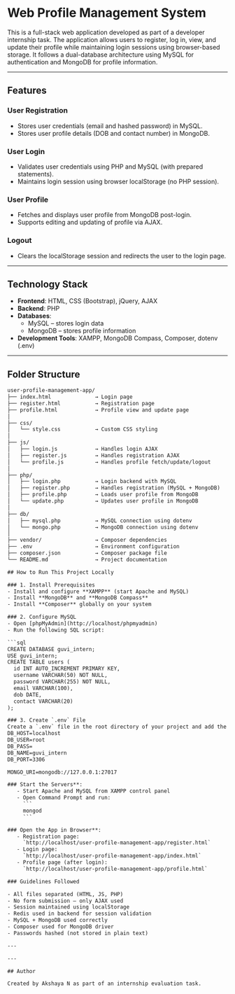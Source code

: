 # Web Profile Management System

This is a full-stack web application developed as part of a developer internship task. The application allows users to register, log in, view, and update their profile while maintaining login sessions using browser-based storage. It follows a dual-database architecture using MySQL for authentication and MongoDB for profile information.

---

## Features

### User Registration
- Stores user credentials (email and hashed password) in MySQL.
- Stores user profile details (DOB and contact number) in MongoDB.

### User Login
- Validates user credentials using PHP and MySQL (with prepared statements).
- Maintains login session using browser localStorage (no PHP session).

### User Profile
- Fetches and displays user profile from MongoDB post-login.
- Supports editing and updating of profile via AJAX.

### Logout
- Clears the localStorage session and redirects the user to the login page.

---

## Technology Stack

- **Frontend**: HTML, CSS (Bootstrap), jQuery, AJAX
- **Backend**: PHP
- **Databases**:
  - MySQL – stores login data
  - MongoDB – stores profile information
- **Development Tools**: XAMPP, MongoDB Compass, Composer, dotenv (.env)

---

## Folder Structure
```txt
user-profile-management-app/
├── index.html              → Login page
├── register.html           → Registration page
├── profile.html            → Profile view and update page
│
├── css/
│   └── style.css           → Custom CSS styling
│
├── js/
│   ├── login.js            → Handles login AJAX
│   ├── register.js         → Handles registration AJAX
│   └── profile.js          → Handles profile fetch/update/logout
│
├── php/
│   ├── login.php           → Login backend with MySQL
│   ├── register.php        → Handles registration (MySQL + MongoDB)
│   ├── profile.php         → Loads user profile from MongoDB
│   └── update.php          → Updates user profile in MongoDB
│
├── db/
│   ├── mysql.php           → MySQL connection using dotenv
│   └── mongo.php           → MongoDB connection using dotenv
│
├── vendor/                 → Composer dependencies
├── .env                    → Environment configuration
├── composer.json           → Composer package file
└── README.md               → Project documentation

## How to Run This Project Locally

### 1. Install Prerequisites
- Install and configure **XAMPP** (start Apache and MySQL)
- Install **MongoDB** and **MongoDB Compass**
- Install **Composer** globally on your system

### 2. Configure MySQL
- Open [phpMyAdmin](http://localhost/phpmyadmin)
- Run the following SQL script:

```sql
CREATE DATABASE guvi_intern;
USE guvi_intern;
CREATE TABLE users (
  id INT AUTO_INCREMENT PRIMARY KEY,
  username VARCHAR(50) NOT NULL,
  password VARCHAR(255) NOT NULL,
  email VARCHAR(100),
  dob DATE,
  contact VARCHAR(20)
);

### 3. Create `.env` File
Create a `.env` file in the root directory of your project and add the following content:
DB_HOST=localhost
DB_USER=root
DB_PASS=
DB_NAME=guvi_intern
DB_PORT=3306

MONGO_URI=mongodb://127.0.0.1:27017

### Start the Servers**:
   - Start Apache and MySQL from XAMPP control panel
   - Open Command Prompt and run:
     ```
     mongod
     ```

### Open the App in Browser**:
   - Registration page:  
     `http://localhost/user-profile-management-app/register.html`
   - Login page:  
     `http://localhost/user-profile-management-app/index.html`
   - Profile page (after login):  
     `http://localhost/user-profile-management-app/profile.html`

### Guidelines Followed 

- All files separated (HTML, JS, PHP)
- No form submission — only AJAX used
- Session maintained using localStorage
- Redis used in backend for session validation
- MySQL + MongoDB used correctly
- Composer used for MongoDB driver
- Passwords hashed (not stored in plain text)

---

---

## Author

Created by Akshaya N as part of an internship evaluation task.
